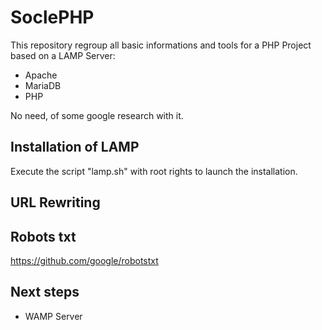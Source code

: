 # SoclePHP

This repository regroup all basic informations and tools for a PHP Project based on a LAMP Server:
  - Apache
  - MariaDB
  - PHP

No need, of some google research with it.

## Installation of LAMP

Execute the script "lamp.sh" with root rights to launch the installation.

## URL Rewriting

## Robots txt

https://github.com/google/robotstxt

## Next steps

- WAMP Server
